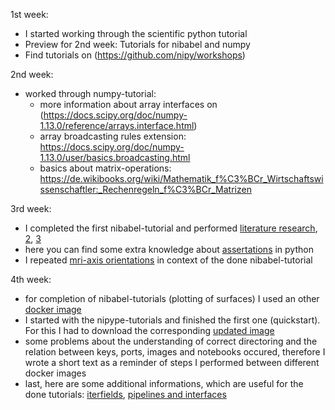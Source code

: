 1st week: 
- I started working through the scientific python tutorial
- Preview for 2nd week: Tutorials for nibabel and numpy
- Find tutorials on (https://github.com/nipy/workshops)

2nd week:
- worked through numpy-tutorial:
  - more information about array interfaces on (https://docs.scipy.org/doc/numpy-1.13.0/reference/arrays.interface.html)
  - array broadcasting rules extension: https://docs.scipy.org/doc/numpy-1.13.0/user/basics.broadcasting.html 
  - basics about matrix-operations: https://de.wikibooks.org/wiki/Mathematik_f%C3%BCr_Wirtschaftswissenschaftler:_Rechenregeln_f%C3%BCr_Matrizen
 
3rd week:
- I completed the first nibabel-tutorial and performed [literature research](http://www.jneurosci.org/cgi/doi/10.1523/JNEUROSCI.0995-06.2006), [2](http://linkinghub.elsevier.com/retrieve/pii/S1053811916307121), [3](http://dx.plos.org/10.1371/journal.pcbi.1003412)
- here you can find some extra knowledge about [assertations](https://wiki.python.org/moin/UsingAssertionsEffectively) in python
- I repeated [mri-axis orientations](http://www.grahamwideman.com/gw/brain/orientation/orientterms.htm) in context of the done nibabel-tutorial

4th week:
- for completion of nibabel-tutorials (plotting of surfaces) I used an other [docker image](https://hub.docker.com/r/satra/ibro-workshop-2017/) 
- I started with the nipype-tutorials and finished the first one (quickstart). For this I had to download the corresponding [updated image](https://github.com/miykael/nipype_tutorial)
- some problems about the understanding of correct directoring and the relation between keys, ports, images and notebooks occured, therefore I wrote a short text as a reminder of steps I performed between different docker images
- last, here are some additional informations, which are useful for the done tutorials: [iterfields](http://nipype.readthedocs.io/en/latest/users/mapnode_and_iterables.html), [pipelines and interfaces](http://nipype.readthedocs.io/en/latest/api/generated/nipype.pipeline.engine.nodes.html)
